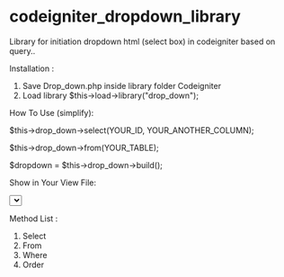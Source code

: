 # codeigniter_dropdown_library

Library for initiation dropdown html (select box) in codeigniter based on query..



Installation  :
1. Save Drop_down.php inside library folder Codeigniter
2. Load library  $this->load->library("drop_down");

How To Use (simplify):

$this->drop_down->select(YOUR_ID, YOUR_ANOTHER_COLUMN);

$this->drop_down->from(YOUR_TABLE);

$dropdown = $this->drop_down->build();

Show in Your View File:
  
  <select>
    <?php echo $drop_down; ?>
  </select>


Method List :

1. Select
2. From
3. Where
4. Order




